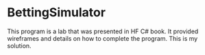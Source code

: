 # BettingSimulator
This program is a lab that was presented in HF C# book. It provided wireframes and details on how to complete the program. This is my solution.
